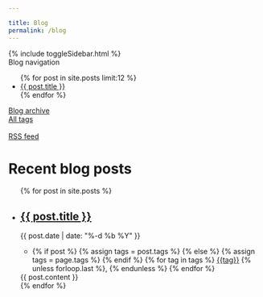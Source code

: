 ```yaml
---

title: Blog
permalink: /blog
---
```


<div class="blog__container">
<div class="sidebar__container">
  {% include toggleSidebar.html %}
  <nav class="sidebar" id="foo">
<div id="medium-title">Blog navigation</div>
<ul class="sidebar__latest-posts">
  {% for post in site.posts limit:12 %}
  <li><a href="{{ post.url }}">{{ post.title }}</a></li>
  {% endfor %}
</ul>

<div>
<a href="/blog/archive">Blog archive</a><br>
<a href="/blog/tags">All tags</a><br><br>
<a href="/feed.xml">RSS feed</a>
</div>
</nav>
</div>


<div class="blog__content">
<h1>Recent blog posts</h1>
  <ul>
  {% for post in site.posts %}
  <li class="blog__post">
   <h2><a href="{{ post.url }}">{{ post.title }}</a></h2>
  <div class="post__date">{{ post.date | date: "%-d %b %Y" }}</div>
   <div class="post__tags">
   <ul><li>
    {% if post %}
      {% assign tags = post.tags %}
    {% else %}
      {% assign tags = page.tags %}
    {% endif %}
    {% for tag in tags %}
      <a href="/blog/tags/{{tag|slugize}}">{{tag}}</a>
      <!-- separates the tags with a comma and a space, unless its the last item -->
      {% unless forloop.last %},&nbsp;{% endunless %}
    {% endfor %}
    </li>
    </ul>
    </div>
   
   <div class="post__content">{{ post.content }}</div>  </li>
  {% endfor %}
  </ul>

</div>
</div>